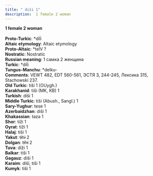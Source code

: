 ```yaml
---
title: " diši 1"
description:  1 female 2 woman
---
```

<strong> 1 female 2 woman</strong><br><br>
<strong>Proto-Turkic</strong>:  *diĺi<br>
<strong>Altaic etymology</strong>:  Altaic etymology<br>
<strong> Proto-Altaic</strong>:  *teĺV ?<br>
<strong>Nostratic</strong>:  Nostratic<br>
<strong>Russian meaning</strong>:  1 самка 2 женщина<br>
<strong>Turkic</strong>:  *diĺi<br>
<strong>Tungus-Manchu</strong>:  *delku-<br>
<strong>Comments</strong>:  VEWT 482, EDT 560-561, ЭСТЯ 3, 244-245, Лексика 315, Stachowski 237.<br>
<strong>Old Turkic</strong>:  tiši 1 (OUygh.)<br>
<strong>Karakhanid</strong>:  tiši (MK, KB) 1<br>
<strong>Turkish</strong>:  diši 1<br>
<strong>Middle Turkic</strong>:  tiši (Abush., Sangl.) 1<br>
<strong>Sary-Yughur</strong>:  tese 1<br>
<strong>Azerbaidzhan</strong>:  diši 1<br>
<strong>Khakassian</strong>:  tǝzǝ 1<br>
<strong>Shor</strong>:  tiži 1<br>
<strong>Oyrat</strong>:  tiži 1<br>
<strong>Halaj</strong>:  tiši 1<br>
<strong>Yakut</strong>:  tɨhɨ 2<br>
<strong>Dolgan</strong>:  tɨhɨ 2<br>
<strong>Tuva</strong>:  diži 1<br>
<strong>Balkar</strong>:  tiši 1<br>
<strong>Gagauz</strong>:  diši 1<br>
<strong>Karaim</strong>:  diši, tiši 1<br>
<strong>Kumyk</strong>:  tiši 1<br>


